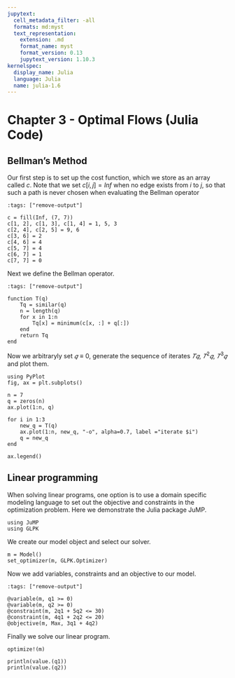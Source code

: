 ```yaml
---
jupytext:
  cell_metadata_filter: -all
  formats: md:myst
  text_representation:
    extension: .md
    format_name: myst
    format_version: 0.13
    jupytext_version: 1.10.3
kernelspec:
  display_name: Julia
  language: Julia
  name: julia-1.6
---
```


# Chapter 3 - Optimal Flows (Julia Code)

## Bellman’s Method

Our first step is to set up the cost function, which we store as an array called $c$. Note that we set $c[i, j] = Inf$ when no edge
exists from $i$ to $j$, so that such a path is never chosen when evaluating the Bellman operator

```{code-cell}
:tags: ["remove-output"]

c = fill(Inf, (7, 7))
c[1, 2], c[1, 3], c[1, 4] = 1, 5, 3
c[2, 4], c[2, 5] = 9, 6
c[3, 6] = 2
c[4, 6] = 4
c[5, 7] = 4
c[6, 7] = 1
c[7, 7] = 0
```

Next we define the Bellman operator.

```{code-cell}
:tags: ["remove-output"]

function T(q)
    Tq = similar(q)
    n = length(q)
    for x in 1:n
        Tq[x] = minimum(c[x, :] + q[:])
    end
    return Tq
end
```

Now we arbitraryly set $𝑞 ≡ 0$, generate the sequence of iterates $𝑇𝑞$, $𝑇^2𝑞$, $𝑇^3𝑞$ and plot them.

```{code-cell}
using PyPlot
fig, ax = plt.subplots()

n = 7
q = zeros(n)
ax.plot(1:n, q)

for i in 1:3
    new_q = T(q)
    ax.plot(1:n, new_q, "-o", alpha=0.7, label ="iterate $i")
    q = new_q
end

ax.legend()
```

## Linear programming
When solving linear programs, one option is to use a domain specific modeling language to set out the objective and constraints in the optimization problem. Here we demonstrate the Julia package JuMP.

```{code-cell}
using JuMP
using GLPK
```

We create our model object and select our solver.
```{code-cell}
m = Model()
set_optimizer(m, GLPK.Optimizer)

```

Now we add variables, constraints and an objective to our model.
```{code-cell}
:tags: ["remove-output"]

@variable(m, q1 >= 0)
@variable(m, q2 >= 0)
@constraint(m, 2q1 + 5q2 <= 30)
@constraint(m, 4q1 + 2q2 <= 20)
@objective(m, Max, 3q1 + 4q2)
```

Finally we solve our linear program.
```{code-cell}
optimize!(m)

println(value.(q1)) 
println(value.(q2))
```